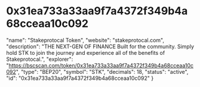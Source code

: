 # 0x31ea733a33aa9f7a4372f349b4a68cceaa10c092
"name": "Stakeprotocal Token",     "website": "stakeprotocal.com",     "description": "THE NEXT-GEN OF FINANCE Built for the community. Simply hold STK to join the journey and experience all of the benefits of Stakeprotocal.",     "explorer": "https://bscscan.com/token/0x31ea733a33aa9f7a4372f349b4a68cceaa10c092",     "type": "BEP20",     "symbol": "STK",     "decimals": 18,     "status": "active",     "id": "0x31ea733a33aa9f7a4372f349b4a68cceaa10c092" }
